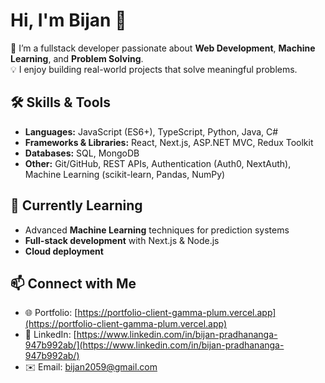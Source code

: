 # Hi, I'm Bijan 👋

🚀 I’m a fullstack developer passionate about **Web Development**, **Machine Learning**, and **Problem Solving**.  
💡 I enjoy building real-world projects that solve meaningful problems.  

## 🛠️ Skills & Tools
- **Languages:** JavaScript (ES6+), TypeScript, Python, Java, C#  
- **Frameworks & Libraries:** React, Next.js, ASP.NET MVC, Redux Toolkit  
- **Databases:** SQL, MongoDB  
- **Other:** Git/GitHub, REST APIs, Authentication (Auth0, NextAuth), Machine Learning (scikit-learn, Pandas, NumPy)

## 🌱 Currently Learning
- Advanced **Machine Learning** techniques for prediction systems  
- **Full-stack development** with Next.js & Node.js  
- **Cloud deployment** 

## 📫 Connect with Me
- 🌐 Portfolio: [https://portfolio-client-gamma-plum.vercel.app](https://portfolio-client-gamma-plum.vercel.app)  
- 💼 LinkedIn: [https://www.linkedin.com/in/bijan-pradhananga-947b992ab/](https://www.linkedin.com/in/bijan-pradhananga-947b992ab/)
- ✉️ Email: bijan2059@gmail.com 
